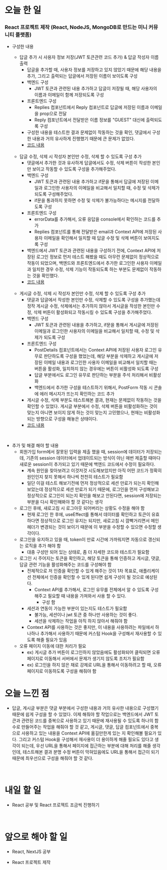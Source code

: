 # 오늘 한 일

### React 프로젝트 제작 (React, NodeJS, MongoDB로 만드는 미니 커뮤니티 플랫폼)

- 구성한 내용

  - 답글 추가 시 사용자 정보 저장(JWT 토큰관련 코드 추가) & 답글 작성자 이름 출력
    - 답글을 추가할 때, 사용자 정보를 저장하고 있지 않았기 때문에 해당 내용을 추가, 그리고 출력되는 답글에서 저장된 이름이 보이도록 구성
    - 백엔드 구성
      - JWT 토큰과 관련된 내용 추가하고 답글이 저장될 때, 해당 사용자의 이름과 이메일이 함께 저장되도록 구성
    - 프론트엔드 구성
      - Replies 컴포넌트에서 Reply 컴포넌트로 답글에 저장된 이름과 이메일을 prop으로 전달
      - Reply 컴포넌트에서 전달받은 이름 정보를 "GUEST" 대신에 출력되도록 구성
    - 구성한 내용을 테스트한 결과 문제없이 작동하는 것을 확인, 댓글에서 구성한 내용과 거의 유사하게 진행했기 때문에 큰 문제가 없었다.
    - [코드 내용](https://github.com/jeongsangtae/mini-community-platform/commit/5c06e61f7ca996f7ad7df2a83054827e5a8e3c54)

  <br />

  - 답글 수정, 삭제 시 작성자 본인만 수정, 삭제 할 수 있도록 구성 추가
    - 댓글에서 추가한 것과 유사하게 답글에서도 수정, 삭제 버튼이 작성한 본인만 보이고 작동할 수 있도록 구성을 추가해주었다.
    - 백엔드 구성
      - JWT 토큰과 관련된 내용 추가하고 if문을 통해서 답글에 저장된 이메일과 로그인한 사용자의 이메일을 비교해서 일치할 때, 수정 및 삭제가 되도록 구성해주었다.
      - if문을 통과하지 못하면 수정 및 삭제가 불가능하다는 메시지를 전달하도록 구성
    - 프론트엔드 구성
      - errorData를 추가해서, 오류 응답을 console에서 확인하는 코드를 추가
      - Replies 컴포넌트를 통해 전달받은 email과 Context API에 저장된 사용자 이메일을 확인해서 일치할 때 답글 수정 및 삭제 버튼이 보여지도록 구성
    - 백엔드에서 JWT 토큰과 관련된 내용을 구성하기 전에, Context API에 저장된 로그인 정보로 먼저 테스트 해봤을 때도 아무런 문제없이 정상적으로 작동이 되었으며, 백엔드와 프론트엔드에서 추가한 로그인한 사용자 이메일과 일치한 경우 수정, 삭제 기능이 작동되도록 하는 부분도 문제없이 작동하는 것을 확인했다.
    - [코드 내용](https://github.com/jeongsangtae/mini-community-platform/commit/698df4c818ca201b773292354b4ab18e00965f0b)

  <br />

  - 게시글 수정, 삭제 시 작성자 본인만 수정, 삭제 할 수 있도록 구성 추가
    - 댓글과 답글에서 작성한 본인만 수정, 삭제할 수 있도록 구성을 추가했는데 정작 게시글 수정, 삭제에서는 추가하지 않아서 게시글을 작성한 본인만 수정, 삭제 버튼이 활성화되고 작동시킬 수 있도록 구성을 추가해주었다.
    - 백엔드 구성
      - JWT 토큰과 관련된 내용을 추가하고, if문을 통해서 게시글에 저장된 이메일과 로그인한 사용자의 이메일을 비교해서 일치할 때, 수정 및 삭제가 되도록 구성
    - 프론트엔드 구성
      - PostDetails 컴포넌트에서는 Context API에 저장된 사용자 로그인 유무로 판단하도록 구성을 했었는데, 해당 부분을 삭제하고 게시글에 저장된 이메일 내용과 로그인한 사용자 이메일을 비교해서 일치할 때는 버튼을 활성화, 일치하지 않는 경우에는 버튼이 비활성화 되도록 구성
      - 답글 부분에서도 로그인 유무로 판단하는 부분을 주석 처리해서 비활성화
      - 백엔드에서 추가한 구성을 테스트하기 위해서, PostForm 작동 시 콘솔에 에러 메시지가 뜨는지 확인하는 코드 추가
    - 게시글 수정, 삭제 부분도 테스트해본 결과, 현재는 문제없이 작동하는 것을 확인할 수 있었다. 게시글 부분에서 수정, 삭제 버튼을 비활성화하는 것이 맞는지 아니면 보이지 않게 하는 것이 맞는지 고민했으나, 현재는 비활성화 되는 방향으로 구성을 해놓은 상태이다.
    - [코드 내용](https://github.com/jeongsangtae/mini-community-platform/commit/06a0ab4657e660bffc58ecb190a5db4a7df8c397)

<br />

- 추가 및 해결 해야 할 내용
  - 회원가입 form에서 잘못된 입력을 제출 했을 때, session에 데이터가 저장되는데, 기존의 session 데이터에서 업데이트되는 방식이 아닌 매번 제출할 때마다 새로운 session이 추가되고 있기 때문에 백엔드 코드에서 수정이 필요하다.
    - 계속 원인을 찾아보려고 이것저것 시도해보았지만 아직 어떤 코드가 정확히 원인인지 찾지 못해서 하나씩 천천히 테스트가 필요함
    - 일단 이걸 테스트 해보기전에 먼저 정상적으로 세션 만료가 되는지 확인해보았는데 정상적으로 세션 만료가 되기 때문에, 로그인을 먼저 구성해보고 정상적으로 로그인이 되는지 확인을 해보고 안된다면, session에 저장되는 부분을 다시 확인해봐야 할 것 같다는 생각
  - 로그인 후에, 새로고침 시 로그아웃 되어버리는 상황도 수정을 해야 함
    - 현재 로그인 한 후에, useEffect를 통해서 데이터를 확인하고 토큰이 유효하다면 정상적으로 로그인 유지는 되지만, 새로고침 시 깜빡거리면서 메인헤더가 변경되는 것이 보이기 때문에 이 부분을 수정할 수 있으면 수정할 생각이다.
  - 로그인을 유지하고 있을 때, token이 만료 시간에 가까워지면 자동으로 갱신되는 로직을 추가 해야 함
    - 대충 구성만 되어 있는 상태로, 좀 더 자세한 코드와 테스트가 필요함
  - 로그인 시 주어지는 토큰을 확인하고, 해당 토큰을 통해 인증하고 게시글, 댓글, 답글 관련 기능을 활성화해주는 코드를 구성해야 함
    - 전체적으로 저 인증을 확인할 수 있게 해주는 것이 1차 목표로, 애플리케이션 전체에서 인증을 확인할 수 있게 된다면 쉽게 구성이 될 것으로 예상된다.
      - Context API를 추가해서, 로그인 유무를 전체에서 알 수 있도록 구성해주고 필요할 때 내용을 가져와서 사용 할 수 있다.
        - 구성 함
    - 세션과 연동이 가능한 부분이 있는지도 테스트가 필요함
      - 불가능, 세션이나 jwt 토큰 중 하나만 사용하는 것이 좋다.
      - 세션을 삭제하는 작업을 아직 하지 않아서 해줘야 함
    - Context API를 사용하는 것은 좋지만, 이 내용을 사용하려는 파일에서 하나하나 추가해서 사용하기 때문에 커스텀 Hook을 구성해서 재사용할 수 있도록 해줄 필요가 있음
  - 오류 페이지 이동에 대한 처리가 필요
    - ex) 게시글 추가 버튼이 로그인하지 않았음에도 활성화되어 클릭되면 오류 페이지로 이동해서 서버에서 문제가 생기지 않도록 조치가 필요함
    - ex) 로그인을 하지 않은 채로 강제로 URL을 통해서 이동하려고 할 때, 오류 페이지로 이동하도록 구성을 해줘야 함

# 오늘 느낀 점

- 답글, 게시글 부분은 댓글 부분에서 구성한 내용과 거의 유사한 내용으로 구성했기 때문에 쉽게 구성을 할 수 있었다. 이제 해줘야 할 작업으로는 백엔드에서 JWT 토큰과 관련된 코드를 중복으로 사용하고 있기 때문에 재사용될 수 있도록 하나의 함수로 만들어주는 작업을 해줘야 할 것 같고, 게시글, 댓글, 답글 컴포넌트에서 중복으로 사용하고 있는 내용을 Context API에 옮길만한게 있는 지 확인해볼 필요가 있다. 그리고 커스텀 Hook을 구성해서 재사용이 더 용이하게 해줄 필요도 있다고 생각이 되는데, 우선 URL을 통해서 페이지에 접근하는 부분에 대해 처리를 해줄 생각인데, 테스트해본 결과 분명 수정 버튼이 막혀있음에도 URL을 통해서 접근이 되기 때문에 최우선으로 구성을 해줘야 할 것 같다.

<br />

# 내일 할 일

- React 공부 및 React 프로젝트 조금씩 진행하기

<br />

# 앞으로 해야 할 일

- React, NextJS 공부

- React 프로젝트 제작
